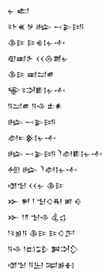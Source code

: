 <div class='block'>
<div class='line'>𒉡 𒅗</div>
<div class='line'>𒂟𒈨𒌍 𒃻 𒈗 𒁁𒉌𒅀</div>
<div class='line'>𒆠𒄿 𒄿𒄯𒋙𒉡𒋾</div>
<div class='line'>𒊏𒀜𒉿 𒌋𒌋𒁲𒋢𒉡</div>
<div class='line'>𒆠𒄿 𒀜𒁺𒌑</div>
<div class='line'>𒊍𒂟𒋫𒀾𒋙𒉡𒋾</div>
<div class='line'>𒀀𒁺𒌑 𒀀𒈾 𒉺𒀭</div>
<div class='line'>𒈗 𒁁𒉌𒅀</div>
<div class='line'>𒀠𒋰𒆜𒋙𒉡𒋾</div>
<div class='line'>𒈗 𒁁𒉌𒅀 𒇺𒀠𒀾𒋙𒉡𒋾</div>
<div class='line'>𒅇 𒈗 𒇺𒀠𒋙𒉡𒋾</div>
<div class='line'>𒌝𒈠 𒌋𒌋𒉡 𒆠𒄿</div>
<div class='line'>𒁍 𒂍 𒁹 𒈠𒄭𒊑 𒅖 𒀪</div>
<div class='line'>𒁍 𒁹𒈫 𒈠𒈾 𒆬𒌓</div>
<div class='line'>𒁹𒂟𒂊𒀀 𒆠𒄿 𒄿𒄭𒂅</div>
<div class='line'>𒀀𒈾 𒁹𒆗𒁉 𒀉𒋫𒁷</div>
<div class='line'>𒌝𒈠 𒀀𒌨 𒉈𒂊𒈬</div>
</div>
